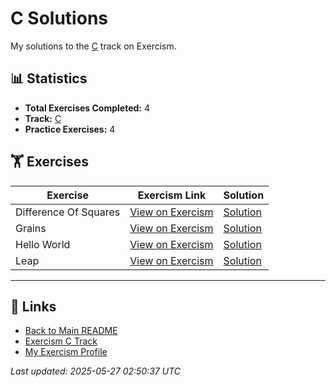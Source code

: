 # C Solutions

My solutions to the [C](https://exercism.org/tracks/c) track on Exercism.

## 📊 Statistics

- **Total Exercises Completed:** 4
- **Track:** [C](https://exercism.org/tracks/c)
- **Practice Exercises:** 4

## 🏋️ Exercises

| Exercise | Exercism Link | Solution |
|----------|---------------|----------|
| Difference Of Squares | [View on Exercism](https://exercism.org/tracks/c/exercises/difference-of-squares) | [Solution](difference-of-squares/README.md) |
| Grains | [View on Exercism](https://exercism.org/tracks/c/exercises/grains) | [Solution](grains/README.md) |
| Hello World | [View on Exercism](https://exercism.org/tracks/c/exercises/hello-world) | [Solution](hello-world/README.md) |
| Leap | [View on Exercism](https://exercism.org/tracks/c/exercises/leap) | [Solution](leap/README.md) |

---

## 🔗 Links

- [Back to Main README](../README.md)
- [Exercism C Track](https://exercism.org/tracks/c)
- [My Exercism Profile](https://exercism.org/profiles/princemuel)

*Last updated: 2025-05-27 02:50:37 UTC*

